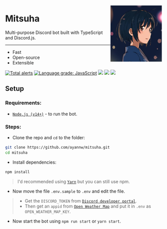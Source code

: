 <img
    height="180px"
    src="media/image.png"
    align="right"
/>

# Mitsuha

Multi-purpose Discord bot built with TypeScript and Discord.js.

<hr />

 - Fast
 - Open-source
 - Extensible

[![Total alerts](https://img.shields.io/lgtm/alerts/g/ayannw/mitsuha.svg?logo=lgtm&logoWidth=18)](https://lgtm.com/projects/g/ayannw/mitsuha/alerts/)
[![Language grade: JavaScript](https://img.shields.io/lgtm/grade/javascript/g/ayannw/mitsuha.svg?logo=lgtm&logoWidth=18)](https://lgtm.com/projects/g/ayannw/mitsuha/context:javascript)
![](https://github.com/ayannw/mitsuha/actions/workflows/build.yml/badge.svg)
![](https://tokei.rs/b1/github.com/ayannw/mitsuha)
![](https://github-size-badge.herokuapp.com/ayannw/mitsuha.svg)


## Setup

### Requirements:

-   [`Node.js (v14+)`](https://nodejs.org/ 'Node.js') - to run the bot.

### Steps:

-   Clone the repo and `cd` to the folder:

```sh
git clone https://github.com/ayannw/mitsuha.git
cd mitsuha
```

-   Install dependencies:

```sh
npm install
```

> I'd recommended using [`Yarn`](http://yarnpkg.com/ 'Yarn') but you can still use npm.

-   Now move the file `.env.sample` to `.env` and edit the file.
> - Get the `DISCORD_TOKEN` from [`Discord developer portal`](https://discord.com/developers/ 'Discord developer portal').
> - Then get an `appid` from [`Open Weather Map`](https://openweathermap.org/appid 'Open Weather Map') and put it in `.env` as `OPEN_WEATHER_MAP_KEY`.

-   Now start the bot using `npm run start` or `yarn start`.
    <!-- Did not work ? Make sure you have used right credentials and try again. If it still doesn't work, please [open an issue](https://github.com/ayannw/mitsuha/issues/new 'create a new issue').-->

<!--4th rewrite-->
